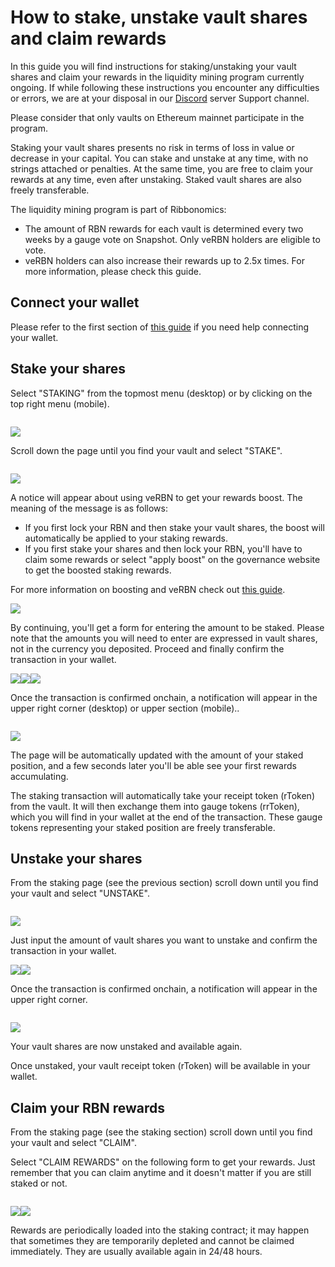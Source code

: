 # How to stake, unstake vault shares and claim rewards

In this guide you will find instructions for staking/unstaking your vault shares and claim your rewards in the liquidity mining program currently ongoing. If while following these instructions you encounter any difficulties or errors, we are at your disposal in our [Discord](https://www.google.com/url?q=https://discord.gg/rm7h9ce3ep\&sa=D\&source=editors\&ust=1662913666393691\&usg=AOvVaw2En00A5xtkjoM1h7E1Z8Nj) server Support channel.

Please consider that only vaults on Ethereum mainnet participate in the program.

Staking your vault shares presents no risk in terms of loss in value or decrease in your capital. You can stake and unstake at any time, with no strings attached or penalties. At the same time, you are free to claim your rewards at any time, even after unstaking. Staked vault shares are also freely transferable.

The liquidity mining program is part of Ribbonomics:

* The amount of RBN rewards for each vault is determined every two weeks by a gauge vote on Snapshot. Only veRBN holders are eligible to vote.
* veRBN holders can also increase their rewards up to 2.5x times. For more information, please check this guide.

## Connect your wallet <a href="#h.hf5hlm9dkqrg" id="h.hf5hlm9dkqrg"></a>

Please refer to the first section of [this guide](how-to-deposit.md#connect-your-wallet) if you need help connecting your wallet.

## Stake your shares <a href="#h.ig30e2hrjp4j" id="h.ig30e2hrjp4j"></a>

Select "STAKING" from the topmost menu (desktop) or by clicking on the top right menu (mobile).

<figure><img src="../.gitbook/assets/image5 (5)" alt=""><figcaption></figcaption></figure>

![](<../.gitbook/assets/image10 (3)>)

Scroll down the page until you find your vault and select "STAKE".

<figure><img src="../.gitbook/assets/image2 (1)" alt=""><figcaption></figcaption></figure>

![](<../.gitbook/assets/image17 (2)>)

A notice will appear about using veRBN to get your rewards boost. The meaning of the message is as follows:

* If you first lock your RBN and then stake your vault shares, the boost will automatically be applied to your staking rewards.
* If you first stake your shares and then lock your RBN, you'll have to claim some rewards or select "apply boost" on the governance website to get the boosted staking rewards.

For more information on boosting and veRBN check out [this guide](how-to-lock-rbn-boost-and-claim-protocol-revenues.md).

![](<../.gitbook/assets/image14 (4)>)

By continuing, you'll get a form for entering the amount to be staked. Please note that the amounts you will need to enter are expressed in vault shares, not in the currency you deposited. Proceed and finally confirm the transaction in your wallet.

![](<../.gitbook/assets/image19 (3)>)![](<../.gitbook/assets/image18 (2)>)![](<../.gitbook/assets/image9 (5)>)

Once the transaction is confirmed onchain, a notification will appear in the upper right corner (desktop) or upper section (mobile)..

<figure><img src="../.gitbook/assets/image6 (6)" alt=""><figcaption></figcaption></figure>

![](<../.gitbook/assets/image1 (3)>)

The page will be automatically updated with the amount of your staked position, and a few seconds later you'll be able see your first rewards accumulating.

The staking transaction will automatically take your receipt token (rToken) from the vault. It will then exchange them into gauge tokens (rrToken), which you will find in your wallet at the end of the transaction. These gauge tokens representing your staked position are freely transferable.

## Unstake your shares <a href="#h.stqn8ca118g" id="h.stqn8ca118g"></a>

From the staking page (see the previous section) scroll down until you find your vault and select "UNSTAKE".

<figure><img src="../.gitbook/assets/image7 (7)" alt=""><figcaption></figcaption></figure>

![](<../.gitbook/assets/image16 (4)>)

Just input the amount of vault shares you want to unstake and confirm the transaction in your wallet.

![](<../.gitbook/assets/image8 (4)>)![](<../.gitbook/assets/image15 (5)>)

Once the transaction is confirmed onchain, a notification will appear in the upper right corner.

<figure><img src="../.gitbook/assets/image11 (1)" alt=""><figcaption></figcaption></figure>

![](<../.gitbook/assets/image13 (5)>)

Your vault shares are now unstaked and available again.

Once unstaked, your vault receipt token (rToken) will be available in your wallet.

## Claim your RBN rewards <a href="#h.z3a4mqkzsslw" id="h.z3a4mqkzsslw"></a>

From the staking page (see the staking section) scroll down until you find your vault and select "CLAIM".

Select "CLAIM REWARDS" on the following form to get your rewards. Just remember that you can claim anytime and it doesn't matter if you are still staked or not.

<figure><img src="../.gitbook/assets/image4 (4)" alt=""><figcaption></figcaption></figure>

![](<../.gitbook/assets/image3 (3)>)![](<../.gitbook/assets/image12 (2)>)

Rewards are periodically loaded into the staking contract; it may happen that sometimes they are temporarily depleted and cannot be claimed immediately. They are usually available again in 24/48 hours.
